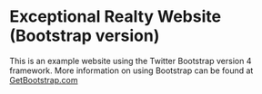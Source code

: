 # Exceptional Realty Website (Bootstrap version)

This is an example website using the Twitter Bootstrap version 4 framework.
More information on using Bootstrap can be found at [GetBootstrap.com](https://getbootstrap.com)
